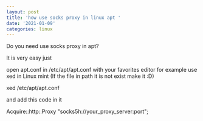 ```yaml
---
layout: post
title: 'how use socks proxy in linux apt '
date: '2021-01-09'
categories: linux
---
```

Do you need use socks proxy in apt?

It is very easy  just 

open apt.conf in /etc/apt/apt.conf with your favorites editor for example use xed in Linux mint  (If the file in path it is not exist make it :D)

xed /etc/apt/apt.conf

and add this code in it 

Acquire::http::Proxy "socks5h://your_proxy_server:port";

